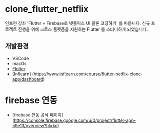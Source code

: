 # clone_flutter_netflix

인프런 강좌 'Flutter + Firebase로 넷플릭스 UI 클론 코딩하기' 를 따릅니다.
신규 프로젝트 진행을 위해 크로스 플랫폼을 지원하는 Flutter 를 스터디하게 되었습니다.

## 개발환경

- VSCode
- macOs
- [Flutter](https://docs.flutter.dev/get-started/install/macos)
- [Inflearn] (https://www.inflearn.com/course/flutter-netflix-clone-app/dashboard)

# firebase 연동

- [firebase 연동 공식 페이지] (https://console.firebase.google.com/u/0/project/flutter-app-59e13/overview?hl=ko)